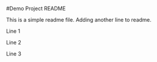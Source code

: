 #Demo Project README

This is a simple readme file.
Adding another line to readme.

Line 1

Line 2

Line 3